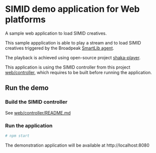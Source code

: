 # SIMID demo application for Web platforms

A sample web application to load SIMID creatives.

This sample appplication is able to play a stream and to load SIMID creatives triggered by the Broadpeak [SmartLib agent](https://delivery-platform.broadpeak.tv/smartlib/).

The playback is achieved using open-source project [shaka-player](https://github.com/shaka-project/shaka-player).

This application is using the SIMID controller from this project [web/controller](../controller), which requires to be built before running the application.

## Run the demo

### Build the SIMID controller

See [web/controller/README.md](../controller/README.md)

### Run the application

```sh
# npm start
```

The demonstration application will be available at http://localhost:8080
